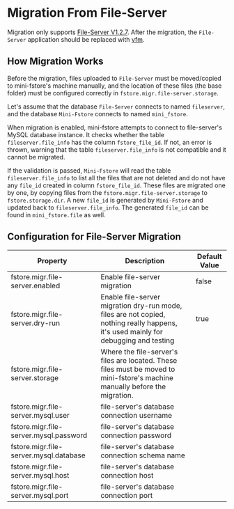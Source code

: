 # Migration From File-Server

Migration only supports [File-Server V1.2.7](https://github.com/CurtisNewbie/file-server). After the migration, the `File-Server` application should be replaced with [vfm](https://github.com/CurtisNewbie/vfm).

## How Migration Works

Before the migration, files uploaded to `File-Server` must be moved/copied to mini-fstore's machine manually, and the location of these files (the base folder) must be configured correctly in `fstore.migr.file-server.storage`.

Let's assume that the database `File-Server` connects to named `fileserver`, and the database `Mini-Fstore` connects to named `mini_fstore`.

When migration is enabled, mini-fstore attempts to connect to file-server's MySQL database instance. It checks whether the table `fileserver.file_info` has the column `fstore_file_id`. If not, an error is thrown, warning that the table `fileserver.file_info` is not compatible and it cannot be migrated.

If the validation is passed, `Mini-Fstore` will read the table `fileserver.file_info` to list all the files that are not deleted and do not have any `file_id` created in column `fstore_file_id`. These files are migrated one by one, by copying files from the `fstore.migr.file-server.storage` to `fstore.storage.dir`. A new `file_id` is generated by `Mini-Fstore` and updated back to `fileserver.file_info`. The generated `file_id` can be found in `mini_fstore.file` as well.

## Configuration for File-Server Migration

| Property                               | Description                                                                                                                         | Default Value |
|----------------------------------------|-------------------------------------------------------------------------------------------------------------------------------------|---------------|
| fstore.migr.file-server.enabled        | Enable file-server migration                                                                                                        | false         |
| fstore.migr.file-server.dry-run        | Enable file-server migration dry-run mode, files are not copied, nothing really happens, it's used mainly for debugging and testing | true          |
| fstore.migr.file-server.storage        | Where the file-server's files are located. These files must be moved to mini-fstore's machine manually before the migration.        |               |
| fstore.migr.file-server.mysql.user     | file-server's database connection username                                                                                          |               |
| fstore.migr.file-server.mysql.password | file-server's database connection password                                                                                          |               |
| fstore.migr.file-server.mysql.database | file-server's database connection schema name                                                                                       |               |
| fstore.migr.file-server.mysql.host     | file-server's database connection host                                                                                              |               |
| fstore.migr.file-server.mysql.port     | file-server's database connection port                                                                                              |               |



